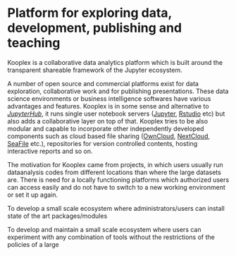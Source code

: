 Platform for exploring data, development, publishing and teaching 
=================

Kooplex is a collaborative data analytics platform which is built around the transparent shareable framework of the Jupyter ecosystem.

A number of open source and commercial platforms exist for data exploration, collaborative work and for publishing presentations. These data science environments or business intelligence softwares have various advantages and features. Kooplex is in some sense and alternative to *[JupyterHub](https://jupyter.org/hub)*, it runs single user notebook servers ([Jupyter](https://jupyter.org/), [Rstudio](https://www.rstudio.com/) etc) but also adds a collaborative layer on top of that. Kooplex tries to be also modular and capable to incorporate other independently developed components such as cloud based file sharing ([OwnCloud](https://owncloud.org/), [NextCloud](https://nextcloud.com/), [SeaFile]() etc.), repositories for version controlled contents, hosting interactive reports and so on.

The motivation for Kooplex came from projects, in which users usually run dataanalysis codes from different locations than where the large datasets are. There is need for a locally functioning platforms which authorized users can access easily and do not have to switch to a new working environment or set it up again.

To develop a small scale ecosystem where administrators/users can install state of the art packages/modules 

To develop and maintain a small scale ecosystem where users can experiment with any combination of tools without the restrictions of the policies of a large 


